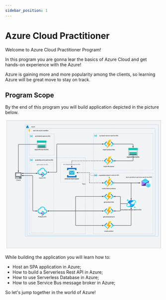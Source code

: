 ```yaml
---
sidebar_position: 1
---
```


# Azure Cloud Practitioner

Welcome to Azure Cloud Practitioner Program!

In this program you are gonna lear the basics of Azure Cloud and get hands-on experience with the Azure!

Azure is gaining more and more popularity among the clients, so learning Azure will be great move to stay on track.

## Program Scope

By the end of this program you will build application depicted in the picture below.

![img.png](1-project-setup/assets/app-architecture.png)

While building the application you will learn how to:
- Host an SPA application in Azure;
- How to build a Serverless Rest API in Azure;
- How to use Serverless Database in Azure;
- How to use Service Bus message broker in Azure;


So let's jump together in the world of Azure!
